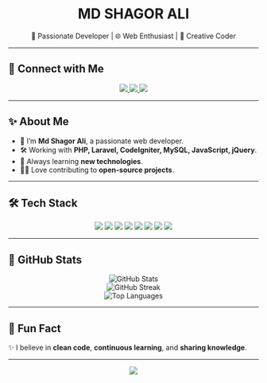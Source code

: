 <!--
SEO Keywords:
Md Shagor Ali, md sagor Md Shagor, Shagor, Sagor, Md Shagor Developer, Md Shagor Ali Web Developer
-->

<h1 align="center">
  MD SHAGOR ALI
</h1>


<p align="center">
  🎯 Passionate Developer | 🌐 Web Enthusiast | 🎨 Creative Coder
</p>

---

## 💬 Connect with Me

<p align="center">
  <a href="mailto:codezenshagor@gmail.com">
    <img src="https://img.shields.io/badge/Gmail-D14836?style=for-the-badge&logo=gmail&logoColor=white"/>
  </a>
  <a href="https://www.linkedin.com/in/md-shagor-ali-293731193">
    <img src="https://img.shields.io/badge/LinkedIn-0A66C2?style=for-the-badge&logo=linkedin&logoColor=white"/>
  </a>
  <a href="https://www.facebook.com/CodeZen49">
    <img src="https://img.shields.io/badge/Facebook-1877F2?style=for-the-badge&logo=facebook&logoColor=white"/>
  </a>
</p>

---

## ✨ About Me

- 🚀 I’m **Md Shagor Ali**, a passionate web developer.
- 🛠️ Working with **PHP, Laravel, CodeIgniter, MySQL, JavaScript, jQuery**.
- 🌱 Always learning **new technologies**.
- 👨‍💻 Love contributing to **open-source projects**.

---

## 🛠️ Tech Stack

<p align="center">
  <img src="https://img.shields.io/badge/PHP-777BB4?style=for-the-badge&logo=php&logoColor=white"/>
  <img src="https://img.shields.io/badge/Laravel-FF2D20?style=for-the-badge&logo=laravel&logoColor=white"/>
  <img src="https://img.shields.io/badge/CodeIgniter-EF4223?style=for-the-badge&logo=codeigniter&logoColor=white"/>
  <img src="https://img.shields.io/badge/MySQL-4479A1?style=for-the-badge&logo=mysql&logoColor=white"/>
  <img src="https://img.shields.io/badge/JavaScript-F7DF1E?style=for-the-badge&logo=javascript&logoColor=black"/>
  <img src="https://img.shields.io/badge/HTML5-E34F26?style=for-the-badge&logo=html5&logoColor=white"/>
  <img src="https://img.shields.io/badge/CSS3-1572B6?style=for-the-badge&logo=css3&logoColor=white"/>
  <img src="https://img.shields.io/badge/jQuery-0769AD?style=for-the-badge&logo=jquery&logoColor=white"/>
</p>

---

## 🌟 GitHub Stats

<p align="center">
  <img src="https://github-readme-stats.vercel.app/api?username=codezenshagor&show_icons=true&theme=tokyonight" alt="GitHub Stats" />
  <br/>
  <img src="https://streak-stats.demolab.com?user=codezenshagor&theme=tokyonight&hide_border=true" alt="GitHub Streak" />
  <br/>
  <img src="https://github-readme-stats.vercel.app/api/top-langs/?username=codezenshagor&layout=compact&theme=tokyonight" alt="Top Languages" />
</p>

---

## 🚀 Fun Fact

✨ I believe in **clean code**, **continuous learning**, and **sharing knowledge**.

---

<p align="center">
  <img src="https://capsule-render.vercel.app/api?type=waving&color=0:FF5733,100:FFC300&height=150&section=footer"/>
</p>
